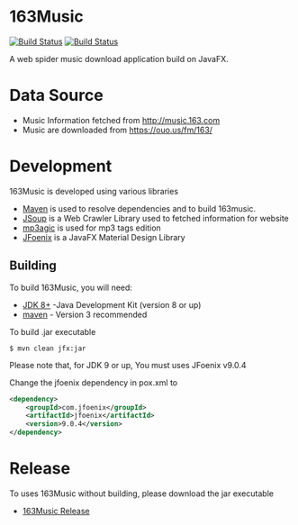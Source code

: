 # 163Music

[![Build Status](https://ci.appveyor.com/api/projects/status/32r7s2skrgm9ubva?svg=true&retina=true)](https://ci.appveyor.com/project/CRonYii/163musicdownloader)
[![Build Status](https://travis-ci.org/CRonYii/163MusicDownloader.svg?branch=master)](https://travis-ci.org/CRonYii/163MusicDownloader)

A web spider music download application build on JavaFX.

# Data Source
* Music Information fetched from http://music.163.com
* Music are downloaded from https://ouo.us/fm/163/

# Development

163Music is developed using various libraries
* [Maven](http://maven.apache.org/) is used to resolve dependencies and to build 163music.
* [JSoup](https://jsoup.org/download) is a Web Crawler Library used to fetched information for website
* [mp3agic](https://github.com/mpatric/mp3agic) is used for mp3 tags edition
* [JFoenix](https://github.com/jfoenixadmin/JFoenix) is a JavaFX Material Design Library

## Building

To build 163Music, you will need:

* [JDK 8+](http://www.oracle.com/technetwork/java/javase/downloads/index.html) -Java Development Kit (version 8 or up)
* [maven](http://maven.apache.org/) - Version 3 recommended

To build .jar executable
```
$ mvn clean jfx:jar
```

Please note that, for JDK 9 or up, You must uses JFoenix v9.0.4

Change the jfoenix dependency in pox.xml to
```xml
<dependency>
    <groupId>com.jfoenix</groupId>
    <artifactId>jfoenix</artifactId>
    <version>9.0.4</version>
</dependency>
```

# Release

To uses 163Music without building, please download the jar executable
* [163Music Release](https://github.com/CRonYii/163MusicDownloader/releases)
